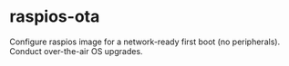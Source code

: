 # raspios-ota
Configure raspios image for a network-ready first boot (no peripherals). Conduct over-the-air OS upgrades.
